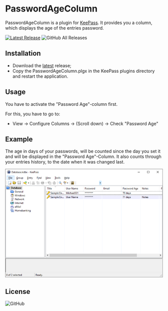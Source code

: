 # PasswordAgeColumn

PasswordAgeColumn is a plugin for [KeePass](http://keepass.info). It provides you a column, which displays the age of the entries password.

[![Latest Release](https://img.shields.io/github/v/release/tiuub/PasswordAgeColumn)](https://github.com/tiuub/PasswordAgeColumn/releases/latest) ![GitHub All Releases](https://img.shields.io/github/downloads/tiuub/PasswordAgeColumn/total)

## Installation

- Download the [latest](https://github.com/tiuub/PasswordAgeColumn/releases/latest) release;
- Copy the PasswordAgeColumn.plgx in the KeePass plugins directory and restart the application.

## Usage

You have to activate the "Password Age"-column first. 

For this, you have to go to:
- View -> Configure Columns -> (Scroll down) -> Check "Password Age"

## Example

The age in days of your passwords, will be counted since the day you set it and will be displayed in the "Password Age"-Column. It also counts through your entries history, to the date when it was changed last.

![Example Screenshot](example.png)

## License

![GitHub](https://img.shields.io/github/license/tiuub/PasswordAgeColumn)
